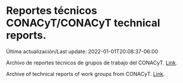 # Reportes técnicos CONACyT/CONACyT technical reports.

Última actualización/Last update: 2022-01-01T20:08:37-06:00

Archivo de reportes técnicos de grupos de trabajo del CONACyT. [Link](https://salud.conacyt.mx/coronavirus/investigacion/productos/).

Archive of technical reports of work groups from CONACyT. [Link](https://salud.conacyt.mx/coronavirus/investigacion/productos/).
